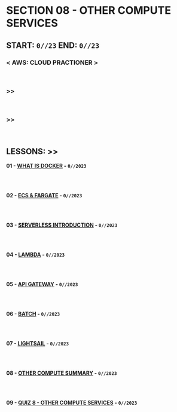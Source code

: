 # SECTION 08 - OTHER COMPUTE SERVICES

## **START: `0//23` END: `0//23`**

### < AWS: CLOUD PRACTIONER ><br>

<br>

### >>

<br>

### >>

<br>

## LESSONS: >>

**01 - [WHAT IS DOCKER]() - `0//2023`**<br>
<br>

<br>

**02 - [ECS & FARGATE]() - `0//2023`**<br>
<br>

<br>

**03 - [SERVERLESS INTRODUCTION]() - `0//2023`**<br>
<br>

<br>

**04 - [LAMBDA]() - `0//2023`**<br>
<br>

<br>

**05 - [API GATEWAY]() - `0//2023`**<br>
<br>

<br>

**06 - [BATCH]() - `0//2023`**<br>
<br>

<br>

**07 - [LIGHTSAIL]() - `0//2023`**<br>
<br>

<br>

**08 - [OTHER COMPUTE SUMMARY]() - `0//2023`**<br>
<br>

<br>

**09 - [QUIZ 8 - OTHER COMPUTE SERVICES]() - `0//2023`**<br>
<br>

<br>
